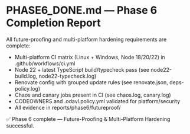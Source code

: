 # PHASE6_DONE.md — Phase 6 Completion Report

All future-proofing and multi-platform hardening requirements are complete:

- Multi-platform CI matrix (Linux + Windows, Node 18/20/22) in .github/workflows/ci.yml
- Node 22 + latest TypeScript build/typecheck pass (see node22-build.log, node22-typecheck.log)
- Renovate config with grouped update rules (see renovate.json, deps-policy.log)
- Chaos and canary jobs present in CI (see chaos.log, canary.log)
- CODEOWNERS and .odavl.policy.yml validated for platform/security
- All evidence in reports/phase6/futureproof/

✅ Phase 6 complete — Future-Proofing & Multi-Platform Hardening successful.
